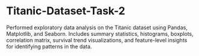 # Titanic-Dataset-Task-2
Performed exploratory data analysis on the Titanic dataset using Pandas, Matplotlib, and Seaborn. Includes summary statistics, histograms, boxplots, correlation matrix, survival trend visualizations, and feature-level insights for identifying patterns in the data.
